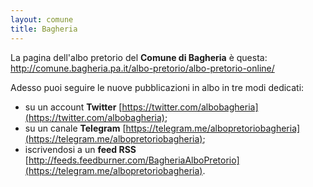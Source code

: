 ```yaml
---
layout: comune
title: Bagheria
---
```


La pagina dell'albo pretorio del **Comune di Bagheria** è questa: http://comune.bagheria.pa.it/albo-pretorio/albo-pretorio-online/

Adesso puoi seguire le nuove pubblicazioni in albo in tre modi dedicati:

* su un account **Twitter** [https://twitter.com/albobagheria](https://twitter.com/albobagheria);
* su un canale **Telegram** [https://telegram.me/albopretoriobagheria](https://telegram.me/albopretoriobagheria);
* iscrivendosi a un **feed RSS** [http://feeds.feedburner.com/BagheriaAlboPretorio](https://telegram.me/albopretoriobagheria).
